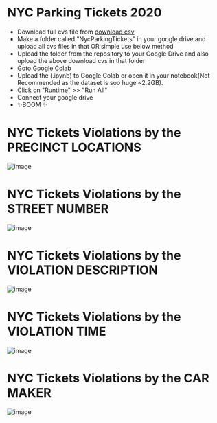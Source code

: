 # NYC Parking Tickets 2020

- Download full cvs file from [download csv](https://data.cityofnewyork.us/City-Government/Parking-Violations-Issued-Fiscal-Year-2020/p7t3-5i9s/data)
- Make a folder called "NycParkingTickets" in your google drive and upload all cvs files in that OR simple use below method
- Upload the folder from the repository to your Google Drive and also upload the above download cvs in that folder
- Goto [Google Colab](https://colab.research.google.com/)
- Upload the (.ipynb) to Google Colab or open it in your notebook(Not Recommended as the dataset is soo huge ~2.2GB).
- Click on "Runtime" >> "Run All"
- Connect your google drive
- ✨BOOM ✨

# NYC Tickets Violations by the PRECINCT LOCATIONS

![image](https://user-images.githubusercontent.com/57655776/211454235-324686e8-b0fc-4d26-aec2-c924b7442334.png)

# NYC Tickets Violations by the STREET NUMBER

![image](https://user-images.githubusercontent.com/57655776/211455050-1d5bdcbc-b364-44d3-9f66-04572a8d022d.png)

# NYC Tickets Violations by the VIOLATION DESCRIPTION

![image](https://user-images.githubusercontent.com/57655776/211455247-3ed4001a-65ea-4407-8828-cc9b6d47d11d.png)

# NYC Tickets Violations by the VIOLATION TIME

![image](https://user-images.githubusercontent.com/57655776/211455164-c6bb563c-67f9-4a52-8ced-65cdc3e9d947.png)

# NYC Tickets Violations by the CAR MAKER

![image](https://user-images.githubusercontent.com/57655776/211455104-4f14e65f-9a7c-4213-86dd-7bbdd197f89f.png)

